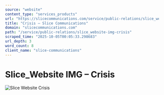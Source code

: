 ```yaml
---
source: "website"
content_type: "services_products"
url: "https://slicecommunications.com/service/public-relations/slice_website-img-crisis"
title: "Crisis – Slice Communications"
domain: "slicecommunications.com"
path: "/service/public-relations/slice_website-img-crisis"
scraped_time: "2025-10-05T00:05:33.298683"
url_depth: 3
word_count: 8
client_name: "slice-communications"
---
```


# Slice\_Website IMG – Crisis

![Slice Website Crisis](https://slicecommunications.com/wp-content/uploads/2019/11/Slice_Website-IMG-Crisis-300x158.png)